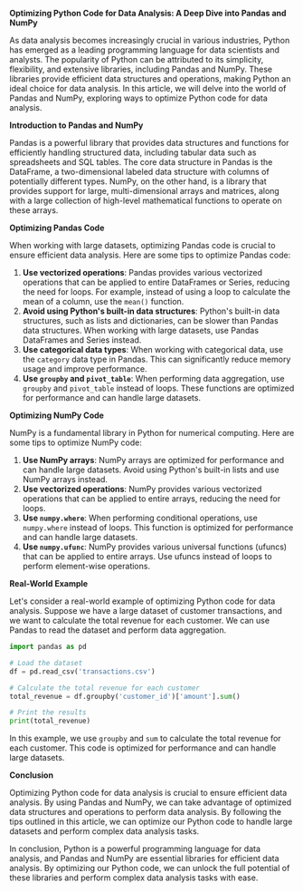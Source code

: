 **Optimizing Python Code for Data Analysis: A Deep Dive into Pandas and NumPy**

As data analysis becomes increasingly crucial in various industries, Python has emerged as a leading programming language for data scientists and analysts. The popularity of Python can be attributed to its simplicity, flexibility, and extensive libraries, including Pandas and NumPy. These libraries provide efficient data structures and operations, making Python an ideal choice for data analysis. In this article, we will delve into the world of Pandas and NumPy, exploring ways to optimize Python code for data analysis.

**Introduction to Pandas and NumPy**

Pandas is a powerful library that provides data structures and functions for efficiently handling structured data, including tabular data such as spreadsheets and SQL tables. The core data structure in Pandas is the DataFrame, a two-dimensional labeled data structure with columns of potentially different types. NumPy, on the other hand, is a library that provides support for large, multi-dimensional arrays and matrices, along with a large collection of high-level mathematical functions to operate on these arrays.

**Optimizing Pandas Code**

When working with large datasets, optimizing Pandas code is crucial to ensure efficient data analysis. Here are some tips to optimize Pandas code:

1. **Use vectorized operations**: Pandas provides various vectorized operations that can be applied to entire DataFrames or Series, reducing the need for loops. For example, instead of using a loop to calculate the mean of a column, use the `mean()` function.
2. **Avoid using Python's built-in data structures**: Python's built-in data structures, such as lists and dictionaries, can be slower than Pandas data structures. When working with large datasets, use Pandas DataFrames and Series instead.
3. **Use categorical data types**: When working with categorical data, use the `category` data type in Pandas. This can significantly reduce memory usage and improve performance.
4. **Use `groupby` and `pivot_table`**: When performing data aggregation, use `groupby` and `pivot_table` instead of loops. These functions are optimized for performance and can handle large datasets.

**Optimizing NumPy Code**

NumPy is a fundamental library in Python for numerical computing. Here are some tips to optimize NumPy code:

1. **Use NumPy arrays**: NumPy arrays are optimized for performance and can handle large datasets. Avoid using Python's built-in lists and use NumPy arrays instead.
2. **Use vectorized operations**: NumPy provides various vectorized operations that can be applied to entire arrays, reducing the need for loops.
3. **Use `numpy.where`**: When performing conditional operations, use `numpy.where` instead of loops. This function is optimized for performance and can handle large datasets.
4. **Use `numpy.ufunc`**: NumPy provides various universal functions (ufuncs) that can be applied to entire arrays. Use ufuncs instead of loops to perform element-wise operations.

**Real-World Example**

Let's consider a real-world example of optimizing Python code for data analysis. Suppose we have a large dataset of customer transactions, and we want to calculate the total revenue for each customer. We can use Pandas to read the dataset and perform data aggregation.

```python
import pandas as pd

# Load the dataset
df = pd.read_csv('transactions.csv')

# Calculate the total revenue for each customer
total_revenue = df.groupby('customer_id')['amount'].sum()

# Print the results
print(total_revenue)
```

In this example, we use `groupby` and `sum` to calculate the total revenue for each customer. This code is optimized for performance and can handle large datasets.

**Conclusion**

Optimizing Python code for data analysis is crucial to ensure efficient data analysis. By using Pandas and NumPy, we can take advantage of optimized data structures and operations to perform data analysis. By following the tips outlined in this article, we can optimize our Python code to handle large datasets and perform complex data analysis tasks.

In conclusion, Python is a powerful programming language for data analysis, and Pandas and NumPy are essential libraries for efficient data analysis. By optimizing our Python code, we can unlock the full potential of these libraries and perform complex data analysis tasks with ease.